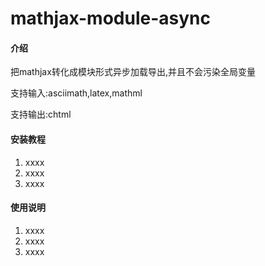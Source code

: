 # mathjax-module-async

#### 介绍
把mathjax转化成模块形式异步加载导出,并且不会污染全局变量

支持输入:asciimath,latex,mathml

支持输出:chtml



#### 安装教程

1.  xxxx
2.  xxxx
3.  xxxx

#### 使用说明

1.  xxxx
2.  xxxx
3.  xxxx
